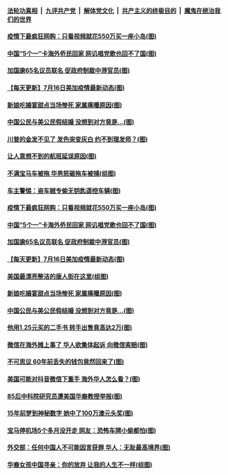 

####  [法轮功真相](../../../../basic/blob/master/README.md?t=07171232) &nbsp;|&nbsp; [九评共产党](../../../../9ping.md/blob/master/README.md?t=07171232) &nbsp;|&nbsp; [解体党文化](../../../../jtdwh.md/blob/master/README.md?t=07171232)  &nbsp;|&nbsp; [共产主义的终极目的](../../../../gczydzjmd.md/blob/master/README.md?t=07171232) &nbsp;|&nbsp; [魔鬼在统治我们的世界](../../../../mgztzwmdsj.md/blob/master/README.md?t=07171232) 

#### [疫情下最疯狂网购：只看视频就花550万买一座小岛(图)](../pages/p3/939925.md?t=07171232) 

#### [中国“5个一”卡海外侨民回家 网讥唱党歌也回不了国(图)](../pages/p3/939932.md?t=07171232) 

#### [加国逾65名议员联名 促政府制裁中港官员(图)](../pages/p3/939864.md?t=07171232) 

#### [【每天更新】7月16日美加疫情最新动态(图)](../pages/p3/938379.md?t=07171232) 

#### [新娘吃婚宴甜点当场惨死 家属痛曝原因(图)](../pages/p3/939862.md?t=07171232) 

#### [中国公民与美公民假结婚 没想到对方竟是…(图)](../pages/p3/939840.md?t=07171232) 

#### [川普的金发不见了 发色突变灰白 约不到理发师？(图)](../pages/p3/939973.md?t=07171232) 

#### [让人意想不到的航班延误原因(图)](../pages/p3/939978.md?t=07171232) 

#### [不满宝马车被拖 华男怒砸拖车被捕(组图)](../pages/p3/939964.md?t=07171232) 

#### [车主警惕：盗车贼专偷无钥匙遥控车辆(图)](../pages/p3/939866.md?t=07171232) 

#### [疫情下最疯狂网购：只看视频就花550万买一座小岛(图)](../pages/p3/939925.md?t=07171232) 

#### [中国“5个一”卡海外侨民回家 网讥唱党歌也回不了国(图)](../pages/p3/939932.md?t=07171232) 

#### [加国逾65名议员联名 促政府制裁中港官员(图)](../pages/p3/939864.md?t=07171232) 

#### [【每天更新】7月16日美加疫情最新动态(图)](../pages/p3/938379.md?t=07171232) 

#### [美国最漂亮整洁的唐人街在这里(组图)](../pages/p3/939869.md?t=07171232) 

#### [新娘吃婚宴甜点当场惨死 家属痛曝原因(图)](../pages/p3/939862.md?t=07171232) 

#### [中国公民与美公民假结婚 没想到对方竟是…(图)](../pages/p3/939840.md?t=07171232) 

#### [他用1.25元买的二手书 转手出售竟高达2万(图)](../pages/p3/939836.md?t=07171232) 

#### [微信在海外摊上事了 华人欲集体起诉 向微信索赔(图)](../pages/p3/939824.md?t=07171232) 

#### [不可思议 60年前丢失的钱包竟然回来了(图)](../pages/p3/939769.md?t=07171232) 

#### [美国可能对抖音微信下重手 海外华人怎么看？(图)](../pages/p3/939744.md?t=07171232) 

#### [85后中科院研究员遭美国华裔教授举报(图)](../pages/p3/939743.md?t=07171232) 

#### [15年前梦到神秘数字 她中了100万澳元头奖(图)](../pages/p3/939727.md?t=07171232) 

#### [宝马停机场5个多月没开走 网友：恐怖车牌小偷都怕(图)](../pages/p3/939723.md?t=07171232) 

#### [外交部：任何中国人不可能因言获罪 华人：无耻最高境界(图)](../pages/p3/939688.md?t=07171232) 

#### [华裔女孩中国寻亲：你的放弃 让我的人生不一样(组图)](../pages/p3/939636.md?t=07171232) 

